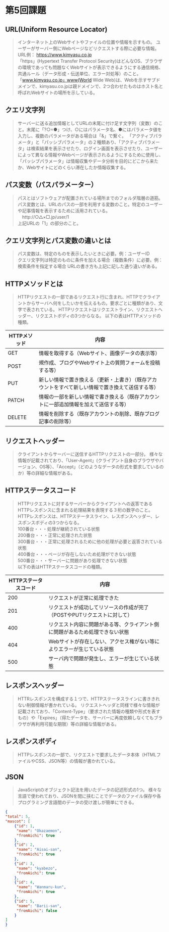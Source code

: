 # 第5回課題
## URL(Uniform Resource Locator)
 > インターネット上のWebサイトやファイルの位置や情報を示すもの。
>  ユーザーがサーバー側にWebページなどリクエストする際に必要な情報。<br>
 > URL例： https://www.kimyasu.co.jp<br>
 > 「https」(Hypertext Transfer Protocol Security)はどんなOS、ブラウザの環境であっても問題なくWebサイトが表示できるようにする通信規格、共通ルール（データ形成・伝送単位、エラー対処等）のこと。<br>
 > 「www.kimyasu.co.jp」www(World Wide Web)は、Webを示すサブドメインで、kimyasu.co.jpは親ドメインで、2つ合わせたものはホスト名と呼ばれWebサイトの場所を示している。
 > 
## クエリ文字列
 > サーバーに送る追加情報としてURLの末尾に付け足す文字列（変数）のこと。末尾に「?○=●」つけ、○にはパラメータ名、●にはパラメータ値を入力し、複数のパラメータがある場合は「&」で繋ぐ。
 > 「アクティブパラメータ」と「パッシブパラメータ」の２種類あり、「アクティブパラメータ」は検索結果を表示させたり、ログイン画面を表示させたり、ユーザーによって異なる情報やWebページが表示されるようにするために使用し、
 「パッシブパラメータ」は情報収集やデータ分析を目的にどこから来たか、Webサイトにどのくらい滞在したか情報収集する。
 > 
## パス変数（パスパラメーター）
 > パスとはソフトウェアが配置されている場所までのフォルダ階層の道筋。  
 > パス変数とは、URLのパスの一部を利用する変数のこと。特定のユーザーや記事情報を表示するために活用されている。<br>
　http://○△×□.jp/user/1 <br>
  上記URLの「1」の部分のこと。

## クエリ文字列とパス変数の違いとは
 > パス変数は、特定のものを表示したいときに必要。例：ユーザーID  
 > クエリ文字列は特定のものに条件を加える場合（複数条件）に必要。例：検索条件を指定する場合
 > URLの書き方も上記に記した通り違いがある。
## HTTPメソッドとは
 > HTTPリクエストの一部であるリクエスト行に含まれ、HTTPでクライアントからサーバへ何をしたいかを伝えるもの。要求ごとに種類があり、文字で表されている。
 > HTTPリクエストはリクエストライン、リクエストヘッダー、リクエストボディの3つからなる。
 > 以下の表はHTTPメソッドの種類。 
 
| HTTPメソッド | 内容                                               |
|----------|--------------------------------------------------|
| GET      | 情報を取得する（Webサイト、画像データの表示等）                        |
| POST     | 規作成、ブログやWebサイト上の質問フォームを投稿する等）  |
| PUT      | 新しい情報で置き換える（更新・上書き）（既存アカウントをすべて新しい情報で置き換えて送信する等） |
| PATCH    | 情報の一部を新しい情報で書き換える（既存アカウントに一部追加情報を加えて送信する等）       |
| DELETE   | 情報を削除する（既存アカウントの削除、既存ブログ記事の削除等）                  |

## リクエストヘッダー
 > クライアントからサーバーに送信するHTTPリクエストの一部分。
 > 様々な情報が記載されており、「User-Agent」(クライアント自身のブラウザやバージョン、OS等）、「Accept」（どのようなデータの形式を要求しているのか）等の詳細な情報がある。

## HTTPステータスコード
 > HTTPリクエストに対するサーバーからクライアントへの返答であるHTTPレスポンスに含まれる処理結果を表現する３桁の数字のこと。  
 > HTTPレスポンスは、HTTPステータスライン、レスポンスヘッダー、レスポンスボディの3つからなる。<br>
 > 100番台・・・処理が継続されている状態<br>
 > 200番台・・・正常に処理された状態<br>
 > 300番台・・・正常に処理されるために他の処理が必要と返答されている状態<br>
 > 400番台・・・ページが存在しないため処理ができない状態<br>
 > 500番台・・・サーバーに問題があり処理できない状態<br>
 > 以下の表はHTTPステータスコードの種類。

| HTTPステータスコード | 内容 |
|--------------|--|
| 200          | リクエストが正常に処理できた |
| 201          | リクエストが成功してリソースの作成が完了（POSTやPUTリクエストに対して） |
| 400          | リクエスト内容に問題がある等、クライアント側に問題があるため処理できない状態 |
| 404          | Webサイトが存在しない、アクセス権がない等によりエラーが生じている状態 |
| 500          | サーバ内で問題が発生し、エラーが生じている状態 |

## レスポンスヘッダー
> HTTRレスポンスを構成する１つで、HTTPステータスラインに書ききれない制御情報が書かれている。 
> リクエストヘッダと同様で様々な情報が記載されており、「Content-Type」（要求された情報の種類や形式を表すもの）や「Expires」（得たデータを、サーバーに再度依頼しなくてもブラウザが再利用可能な期限）等の詳細な情報がある。
## レスポンスボディ
 > HTTPレスポンスの一部で、リクエストで要求したデータ本体（HTMLファイルやCSS、JSON等）の情報が書かれている。
## JSON
 > JavaScriptのオブジェクト記法を用いたデータの記述形式の1つ。
 > 様々な言語で使われており、JSONを間に挟むことでデータのファイル保存や各プログラミング言語間のデータの受け渡しが簡単にできる。
```json
{
"total": 5,
"mascot": [
    {"id": 1,
     "name": "Okazaemon",
     "fromAichi": true
    },
    {"id": 2,
     "name": "Aisai-san",
     "fromAichi": true
    },
    {"id": 3,
     "name": "kyabezo",
     "fromAichi": true
    },
    {"id": 4,
     "name": "Wanmaru-kun",
     "fromAichi": true
    },
    {"id": 5,
     "name": "Barii-san",
     "fromAichi": false
    }
]
}
```



